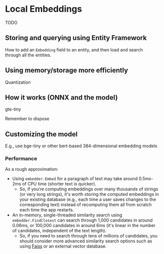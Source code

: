 # Local Embeddings

TODO

## Storing and querying using Entity Framework

How to add an `Embedding` field to an entity, and then load and search through all the entities.

## Using memory/storage more efficiently

Quantization

## How it works (ONNX and the model)

gte-tiny

Remember to dispose

## Customizing the model

E.g., use bge-tiny or other bert-based 384-dimensional embedding models

### Performance

As a rough approximation:

 * Using `embedder.Embed` for a paragraph of text may take around 0.5ms-2ms of CPU time (shorter text is quicker).
   * So, if you're computing embeddings over many thousands of strings (or very long strings), it's worth storing the computed embeddings in your existing database (e.g., each time a user saves changes to the corresponding text) instead of recomputing them all from scratch each time the app restarts.
 * An in-memory, single-threaded similarity search using `embedder.FindClosest` can search through 1,000 candidates in around 0.06ms, or 100,000 candidates in around 6ms (it's linear in the number of candidates, independent of the text length).
   * So, if you need to search through tens of millions of candidates, you should consider more advanced similarity search options such as using [Faiss](https://github.com/facebookresearch/faiss) or an external vector database.
